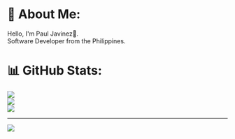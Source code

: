 # 💫 About Me:
Hello, I'm Paul Javinez👋.<br>Software Developer from the Philippines.

# 📊 GitHub Stats:
![](https://github-readme-stats.vercel.app/api?username=itechpaulj&theme=onedark&hide_border=false&include_all_commits=false&count_private=false)<br/>
![](https://github-readme-streak-stats.herokuapp.com/?user=itechpaulj&theme=onedark&hide_border=false)<br/>
![](https://github-readme-stats.vercel.app/api/top-langs/?username=itechpaulj&theme=onedark&hide_border=false&include_all_commits=false&count_private=false&layout=compact)

---
[![](https://visitcount.itsvg.in/api?id=itechpaulj&icon=0&color=0)](https://visitcount.itsvg.in)

<!-- Proudly created with GPRM ( https://gprm.itsvg.in ) -->
